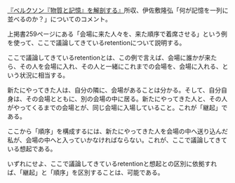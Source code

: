 [『ベルクソン『物質と記憶』を解剖する』](http://www.shoshi-shinsui.com/book-bergson2015.htm)所収、伊佐敷隆弘「何が記憶を一列に並べるのか？」についてのコメント。

上掲書259ページにある「会場に来た人々を、来た順序で着席させる」という例を使って、ここで議論してきているretentionについて説明する。

ここで議論してきているretentionとは、この例で言えば、会場に誰かが来たら、その人を会場に入れ、その人と一緒にこれまでの会場を、会場に入れる、という状況に相当する。

新たにやってきた人は、自分の隣に、会場があることは分かる。そして、自分自身は、その会場とともに、別の会場の中に居る。新たにやってきた人と、その人がやってくるまでの会場とが、同じ会場に入場していること。これが「継起」である。

ここから「順序」を構成するには、新たにやってきた人を会場の中へ送り込んだ私が、会場の中へと入っていかなければならない。これが、ここで議論してきている想起である。

いずれにせよ、ここで議論してきているretentionと想起との区別に依拠すれば、「継起」と「順序」を区別することは、可能である。
